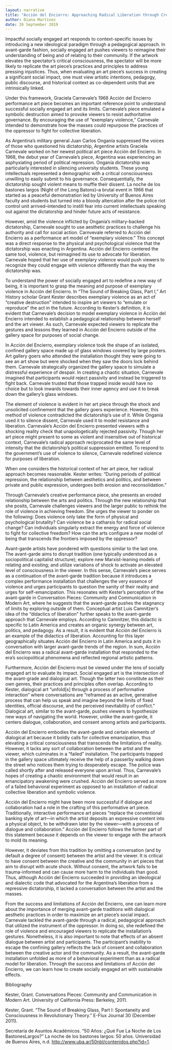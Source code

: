 ```yaml
---
layout: narrative
title: "Acción del Encierro: Approaching Radical Liberation through Creative Violent Destruction "
author: Diana Martínez
date: 26 September 2019
---
```


Impactful socially engaged art responds to context-specific issues by introducing a new ideological paradigm through a pedagogical approach. In avant-garde fashion, socially engaged art pushes viewers to reimagine their understanding of being and of relating to their community. If the artwork elevates the spectator’s critical consciousness, the spectator will be more likely to replicate the art piece’s practices and principles to address pressing injustices. Thus, when evaluating an art piece’s success in creating a significant social impact, one must view artistic intentions, pedagogy, public discourse, and historical context as co-dependent units that are intrinsically linked.

Under this framework, Graciela Carnevale’s 1968 Acción del Encierro performance art piece becomes an important reference point to understand successful socially engaged art and its limits. Carnevale’s piece emulated a symbolic destruction aimed to provoke viewers to resist authoritative governance. By encouraging the use of “exemplary violence,” Carnevale intended to demonstrate how the masses could repurpose the practices of the oppressor to fight for collective liberation.

As Argentina’s military general Juan Carlos Onganía suppressed the voices of those who questioned his dictatorship, Argentine artists Graciela Carnevale worked on her newest political art piece Acción del Encierro. In 1968, the debut year of Carnevale’s piece, Argentina was experiencing an asphyxiating period of political repression. Onganía dictatorship was particularly interested in silencing university students. These young intellectuals represented a demographic with a critical consciousness unwilling to easily submit to his governance. Consequentially, the dictatorship sought violent means to muffle their dissent. La noche de los bastones largos (Night of the Long Batons)–a brutal event in 1966 that started as a peaceful demonstration led by University of Buenos Aires faculty and students but turned into a bloody altercation after the police riot control unit arrived–intended to instill fear into current intellectuals speaking out against the dictatorship and hinder future acts of resistance.

However, amid the violence inflicted by Onganía’s military-backed dictatorship, Carnevale sought to use aesthetic practices to challenge his authority and call for social action. Carnvevale referred to Acción del Encierro as a performance art model of “exemplary violence.” This concept was a direct response to the physical and psychological violence that the dictatorship was enacting in Argentina. Acción del Encierro centered the same tool, violence, but reimagined its use to advocate for liberation. Carnevale hoped that her use of exemplary violence would push viewers to recognize they could engage with violence differently than the way the dictatorship was.

To understand the power of socially engaged art to redefine a new way of being, it is important to grasp the meaning and purpose of exemplary violence in Acción del Encierro. In “The Sound of Breaking Glass, Part I,” Art History scholar Grant Kester describes exemplary violence as an act of “creative destruction” intended to inspire art viewers to “emulate or reproduce” the act in the future. According to Kester’s definition, it is evident that Carnevale’s decision to model exemplary violence in Acción del Encierro intended to establish a pedagogical relationship between herself and the art viewer. As such, Carnevale expected viewers to replicate the gestures and lessons they learned in Acción del Encierro outside of the gallery space for purposes of social change.

In Acción del Encierro, exemplary violence took the shape of an isolated, confined gallery space made up of glass windows covered by large posters. Art gallery goers who attended the installation thought they were going to see an art show but were shocked when they saw the doors lock behind them. Carnevale strategically organized the gallery space to simulate a distressful experience of despair. In creating a chaotic situation, Carnevale imagined that participants would reject passivity and instead be triggered to fight back. Carnevale trusted that those trapped inside would have no choice but to look inwards towards their inner agency and use it to break down the gallery’s glass windows.

The element of violence is evident in her art piece through the shock and unsolicited confinement that the gallery goers experience. However, this method of violence contradicted the dictatorship’s use of it. While Onganía used it to silence dissent, Carnevale used it to model resistance and liberation. Carnevale’s Acción del Encierro presented viewers with a shocking reality check that unapologetically rejected passivity. Though her art piece might present to some as violent and insensitive out of historical context, Carnevale’s radical approach reciprocated the same level of intensity that the dictatorship’s political suppression emitted. To respond to the government’s use of violence to silence, Carnevale redefined violence for purposes of liberation.

When one considers the historical context of her art piece, her radical approach becomes reasonable. Kester writes:
“During periods of political repression, the relationship between aesthetics and politics, and between private and public expression, undergoes both erosion and reconsolidation.”

Through Carnevale’s creative performance piece, she presents an eroded relationship between the arts and politics. Through the new relationship that she posits, Carnevale challenges viewers and the larger public to rethink the role of violence in achieving freedom. She urges the viewer to ponder on the following: Does violence only take the form of physical and psychological brutality? Can violence be a catharsis for radical social change? Can individuals singularly extract the energy and force of violence to fight for collective freedom? How can the arts configure a new model of being that transcends the frontiers imposed by the oppressor?

Avant-garde artists have pondered with questions similar to the last one. The avant-garde aims to disrupt tradition (one typically understood as a sociopolitical capitalist structure); explore new Marxist-leaning models of relating and existing; and utilize variations of shock to activate an elevated level of consciousness in the viewer. In this sense, Carnevale’s piece serves as a continuation of the avant-garde tradition because it introduces a complex performance installation that challenges the very essence of violence and urges participants to question the sanity of their reality and urges for self-emancipation. This resonates with Kester’s perception of the avant-garde in Conversation Pieces: Community and Communication in Modern Art, where he suggests that the avant-garde pushes the stagnancy of limits by exploring outside of them. Conceptual artist Luis Camnitzer’s idea of the “didactics of liberation” further speaks to the avant-garde approach that Carnevale employs. According to Camnitzer, this didactic is specific to Latin America and creates an organic synergy between art, politics, and pedagogy. As a result, it is evident that Acción del Encierro is an example of the didactics of liberation. Accounting for this layer geographically situates Acción del Encierro in Latin America and puts it in conversation with larger avant-garde trends of the region. In sum, Acción del Encierro was a radical avant-garde installation that responded to the era’s sociopolitical phenomena and reflected regional artistic patterns.

Furthermore, Acción del Encierro must be viewed under the lens of socially engaged art to evaluate its impact. Social engaged art is the intersection of the avant-grade and dialogical art. Though the latter two constitute as their own genres, their practices and principles often overlap. According to Kester, dialogical art “unfold[s] through a process of performative interaction” where conversations are “reframed as an active, generative process that can help us speak and imagine beyond the limits of fixed identities, official discourse, and the perceived inevitability of conflict.”  Dialogical art, similar to the avant-garde, pushes viewers to hypothesize new ways of navigating the world. However, unlike the avant-garde, it centers dialogue, collaboration, and consent among artists and participants.

Acción del Encierro embodies the avant-garde and certain elements of dialogical art because it boldly calls for collective emancipation, thus elevating a critical consciousness that transcends the limitations of reality. However, it lacks any sort of collaboration between the artist and the viewer, which culminates in a “failed” installation. The participants trapped in the gallery space ultimately receive the help of a passerby walking down the street who notices them trying to desperately escape. The police was called shortly after and released everyone upon arrival. Thus, Carnevale’s hopes of creating a chaotic environment that would result in an emancipatory awakening were crushed. Acción del Encierro served as more of a failed behavioral experiment as opposed to an installation of radical collective liberation and symbolic violence.

Acción del Encierro might have been more successful if dialogue and collaboration had a role in the crafting of this performative art piece. Traditionally, interactive performance art pieces “replace the conventional banking style of art––in which the artist deposits an expressive content into a physical object, to be withdrawn later by the viewer––with a process of dialogue and collaboration.” Acción del Encierro follows the former part of this statement because it depends on the viewer to engage with the artwork to mold its meaning.

However, it deviates from this tradition by omitting a conversation (and by default a degree of consent) between the artist and the viewer. It is critical to have consent between the creative and the community in art pieces that aim to disrupt with acute shock. Without consent, the artwork fails to be trauma-informed and can cause more harm to the individuals than good. Thus, although Acción del Encierro succeeded in providing an ideological and dialectic code that advocated for the Argentina’s liberation from a repressive dictatorship, it lacked a conversation between the artist and the masses.

From the success and limitations of Acción del Encierro, one can learn more about the importance of merging avant-garde traditions with dialogical aesthetic practices in order to maximize an art piece’s social impact. Carnevale tackled the avant-garde through a radical, pedagogical approach that utilized the instrument of the oppressor. In doing so, she redefined the role of violence and encouraged viewers to replicate the installation’s gestures. Nonetheless, it is also important to note that effects of an absent dialogue between artist and participants. The participant’s inability to escape the confining gallery reflects the lack of consent and collaboration between the creative actor and the community. As a result, the avant-garde installation unfolded as more of a behavioral experiment than as a radical model for liberation. Through the success and limitations of Acción del Encierro, we can learn how to create socially engaged art with sustainable effects.

Bibliography

Kester, Grant. Conversations Pieces: Community and Communication in Modern Art. University of California Press: Berkeley, 2011.

Kester, Grant. “The Sound of Breaking Glass, Part I: Spontaneity and Consciousness in Revolutionary Theory.” E-Flux Journal 30 (December 2011).

Secretaría de Asuntos Académicos. “50 Años: ¿Qué Fue La Noche de Los BastonesLargos?” La noche de los bastones largos: 50 años. Universidad de Buenos Aires, n.d. http://www.uba.ar/50nbl/contenidos.php?id=1.

